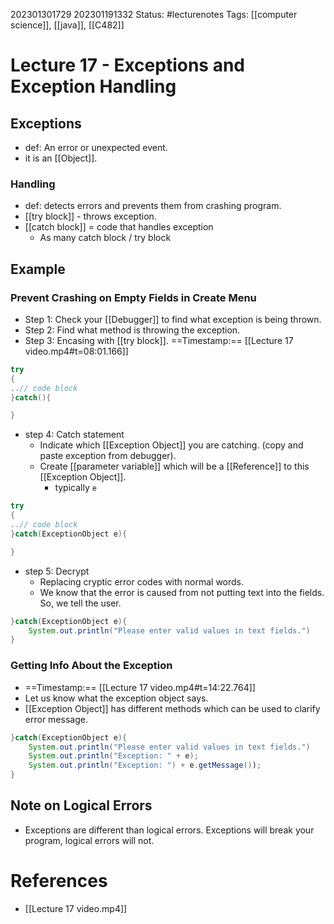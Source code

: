 202301301729
202301191332
Status: #lecturenotes
Tags: [[computer science]], [[java]], [[C482]]


# Lecture 17 - Exceptions and Exception Handling
## Exceptions
- def: An error or unexpected event.
- it is an [[Object]]. 
### Handling
- def: detects errors and prevents them from crashing program.
- [[try block]] - throws exception.
- [[catch block]] = code that handles exception
	- As many catch block / try block
## Example
### Prevent Crashing on Empty Fields in Create Menu
- Step 1: Check your [[Debugger]] to find what exception is being thrown.
- Step 2: Find what method is throwing the exception.
- Step 3: Encasing with [[try block]]. ==Timestamp:== [[Lecture 17 video.mp4#t=08:01.166]]
```java
try
{
..// code block
}catch(){

}
```
- step 4: Catch statement
	- Indicate which [[Exception Object]] you are catching. (copy and paste exception from debugger).
	- Create [[parameter variable]] which will be a [[Reference]] to this [[Exception Object]].
		- typically `e`
```java
try
{
..// code block
}catch(ExceptionObject e){

}
```
- step 5: Decrypt
	- Replacing cryptic error codes with normal words.
	- We know that the error is caused from not putting text into the fields. So, we tell the user.
```java
}catch(ExceptionObject e){
	System.out.println("Please enter valid values in text fields.")
}
```
### Getting Info About the Exception
- ==Timestamp:== [[Lecture 17 video.mp4#t=14:22.764]]
- Let us know what the exception object says.
- [[Exception Object]] has different methods which can be used to clarify error message.
```java
}catch(ExceptionObject e){
	System.out.println("Please enter valid values in text fields.")
	System.out.println("Exception: " + e);
	System.out.println("Exception: ") + e.getMessage());
}
```

## Note on Logical Errors
- Exceptions are different than logical errors. Exceptions will break your program, logical errors will not.
# References
- [[Lecture 17 video.mp4]]
